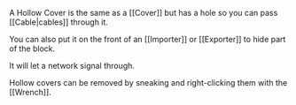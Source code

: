 A Hollow Cover is the same as a [[Cover]] but has a hole so you can pass [[Cable|cables]] through it.

You can also put it on the front of an [[Importer]] or [[Exporter]] to hide part of the block.

It will let a network signal through.

Hollow covers can be removed by sneaking and right-clicking them with the [[Wrench]].
